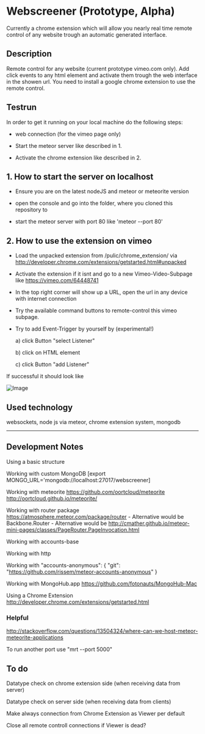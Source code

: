 # Webscreener (Prototype, Alpha)
Currently a chrome extension which will allow you nearly real time remote control of any website trough an automatic generated interface.

## Description
Remote control for any website (current prototype vimeo.com only). Add click events to any html element and activate them trough the web interface in the showen url. You need to install a google chrome extension to use the remote control.

## Testrun
In order to get it running on your local machine do the following steps:
* web connection (for the vimeo page only)

* Start the meteor server like described in 1.

* Activate the chrome extension like described in 2.

## 1. How to start the server on localhost
* Ensure you are on the latest nodeJS and meteor or meteorite version

* open the console and go into the folder, where you cloned this repository to

* start the meteor server with port 80 like 'meteor --port 80'

## 2. How to use the extension on vimeo
* Load the unpacked extension from /pulic/chrome_extension/ via http://developer.chrome.com/extensions/getstarted.html#unpacked

* Activate the extension if it isnt and go to a new Vimeo-Video-Subpage like https://vimeo.com/64448741

* In the top right corner will show up a URL, open the url in any device with internet connection

* Try the available command buttons to remote-control this vimeo subpage.

* Try to add Event-Trigger by yourself by (experimental!)

    a) click Button "select Listener"

    b) click on HTML element

    c) click Button "add Listener"

If successful it should look like

![Image](https://dl.dropboxusercontent.com/u/45446322/basic_git.png)

## Used technology

websockets, node js via meteor, chrome extension system, mongodb

------

## Development Notes

Using a basic structure

Working with custom MongoDB [export MONGO_URL='mongodb://localhost:27017/webscreener]

Working with meteorite https://github.com/oortcloud/meteorite http://oortcloud.github.io/meteorite/

Working with router package https://atmosphere.meteor.com/package/router
    - Alternative would be Backbone.Router
    - Alternative would be http://cmather.github.io/meteor-mini-pages/classes/PageRouter.PageInvocation.html

Working with accounts-base

Working with http

Working with
  "accounts-anonymous": {
    "git": "https://github.com/rissem/meteor-accounts-anonymous"
  }

Working with MongoHub.app https://github.com/fotonauts/MongoHub-Mac

Using a Chrome Extension http://developer.chrome.com/extensions/getstarted.html

### Helpful

http://stackoverflow.com/questions/13504324/where-can-we-host-meteor-meteorite-applications

To run another port use "mrt --port 5000"

## To do

Datatype check on chrome extension side (when receiving data from server)

Datatype check on server side (when receiving data from clients)

Make always connection from Chrome Extension as Viewer per default

Close all remote controll connections if Viewer is dead?
